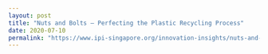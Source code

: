 ```yaml
---
layout: post
title: "Nuts and Bolts — Perfecting the Plastic Recycling Process"
date: 2020-07-10
permalink: "https://www.ipi-singapore.org/innovation-insights/nuts-and-bolts-—-perfecting-plastic-recycling-process"
---
```

